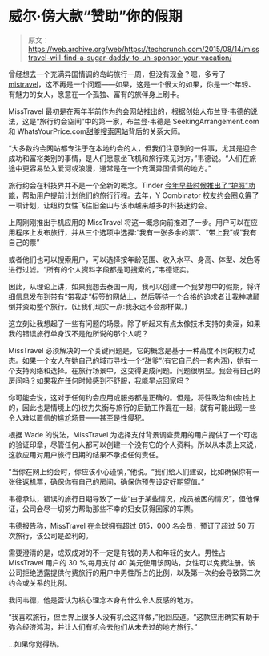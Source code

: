 # 威尔·傍大款“赞助”你的假期

> 原文：<https://web.archive.org/web/https://techcrunch.com/2015/08/14/misstravel-will-find-a-sugar-daddy-to-uh-sponsor-your-vacation/>

曾经想去一个充满异国情调的岛屿旅行一周，但没有现金？嗯，多亏了[mistravel](https://web.archive.org/web/20221207182845/https://www.misstravel.com/)，这不再是一个问题——如果，这是一个很大的如果，你是一个年轻、有魅力的女人，愿意在一个孤独、富有的旅伴身上刷卡。

MissTravel 最初是在两年半前作为约会网站推出的，根据创始人布兰登·韦德的说法，这是“旅行约会空间”中的第一家，布兰登·韦德是 SeekingArrangement.com 和 WhatsYourPrice.com[甜爹搜索网站](https://web.archive.org/web/20221207182845/http://www.vanityfair.com/culture/2010/05/seeking-arrangement-201005)背后的关系大师。

“大多数约会网站都专注于在本地约会的人，但我们注意到的一件事，尤其是迎合成功和富裕类别的事情，是人们愿意坐飞机和旅行来见对方，”韦德说。“人们在旅途中更容易坠入爱河或浪漫，通常是在一个充满异国情调的地方。”

旅行约会在科技界并不是一个全新的概念。Tinder [今年早些时候推出了“护照”功能](https://web.archive.org/web/20221207182845/https://beta.techcrunch.com/2015/02/28/tinder-plus-will-launch-on-monday/)，帮助用户提前计划他们的旅行行程。去年，Y Combinator 校友约会圈众筹了一项计划，让纽约女性飞往旧金山与该市越来越多的科技迷约会。

上周刚刚推出手机应用的 MissTravel 将这一概念向前推进了一步。用户可以在应用程序上发布旅行，并从三个选项中选择:“我有一张多余的票”、“带上我”或“我有自己的票”

或者他们也可以搜索用户，可以选择按年龄范围、收入水平、身高、体型、发色等进行过滤。“所有的个人资料字段都是可搜索的，”韦德证实。

因此，从理论上讲，如果我想去泰国一周，我可以创建一个我梦想中的假期，将详细信息发布到带有“带我走”标签的网站上，然后等待一个合格的追求者让我神魂颠倒并资助整个旅行。(让我们现实一点:我永远不会那样做。)

这立刻让我想起了一些有问题的场景。除了听起来有点太像技术支持的卖淫，如果我的错误旅行单身汉不是他所说的那个人呢？

MissTravel 必须解决的一个关键问题是，它的概念是基于一种高度不同的权力动态。如果一个女人在她自己的城市寻找一个“甜爹”(有它自己的一套内涵)，她有一个支持网络和选择。在旅行场景中，这变得更成问题。问题很明显。我会有自己的房间吗？如果我在任何时候感到不舒服，我能早点回家吗？

你可能会说，这对于任何约会应用或服务都是正确的。但是，将性政治和(金钱上的，因此也是情境上的)权力失衡与旅行的后勤工作混在一起，就有可能出现一些令人难以置信的尴尬场景——甚至是性侵犯。

根据 Wade 的说法，MissTravel 为选择支付背景调查费用的用户提供了一个可选的验证印章，尽管任何人都可以创建一个没有它的个人资料。所以从本质上来说，这款应用对用户旅行日期的结果不承担任何责任。

“当你在网上约会时，你应该小心谨慎，”他说。“我们给人们建议，比如确保你有一张往返机票，确保你有自己的房间，确保你预先设定好期望值。”

韦德承认，错误的旅行日期导致了一些“由于某些情况，成员被困的情况”，但他保证，公司会尽一切努力帮助那些不幸的妇女获得回家的车票。

韦德报告称，MissTravel 在全球拥有超过 615，000 名会员，预订了超过 50 万次旅行，该公司是盈利的。

需要澄清的是，成双成对的不一定是有钱的男人和年轻的女人。男性占 MissTravel 用户的 30 %,每月支付 40 美元使用该网站，女性可以免费注册。该公司拒绝透露提供付费旅行的用户中男性所占的比例，以及第一次约会导致第二次约会或关系的比例。

我问韦德，他是否认为核心理念本身有什么令人反感的地方。

“我喜欢旅行，但世界上很多人没有机会这样做，”他回应道。“这款应用确实有助于弥合经济鸿沟，并让人们有机会去他们从未去过的地方旅行。”

…如果你觉得热。